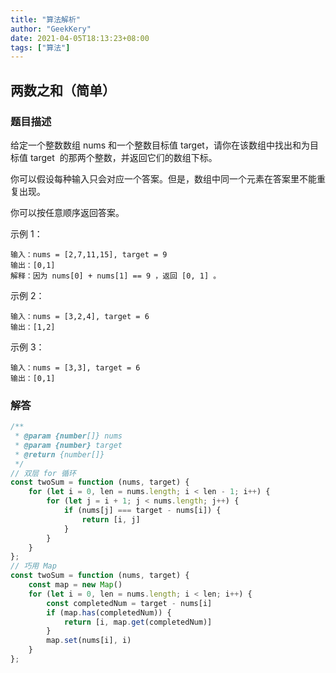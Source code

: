 ```yaml
---
title: "算法解析"
author: "GeekKery"
date: 2021-04-05T18:13:23+08:00
tags: ["算法"]
---
```


## 两数之和（简单）

### 题目描述

给定一个整数数组 nums 和一个整数目标值 target，请你在该数组中找出和为目标值 target  的那两个整数，并返回它们的数组下标。

你可以假设每种输入只会对应一个答案。但是，数组中同一个元素在答案里不能重复出现。

你可以按任意顺序返回答案。

示例 1：

```text
输入：nums = [2,7,11,15], target = 9
输出：[0,1]
解释：因为 nums[0] + nums[1] == 9 ，返回 [0, 1] 。
```

示例 2：

```text
输入：nums = [3,2,4], target = 6
输出：[1,2]
```

示例 3：

```text
输入：nums = [3,3], target = 6
输出：[0,1]
```

### 解答
```javascript
/**
 * @param {number[]} nums
 * @param {number} target
 * @return {number[]}
 */
// 双层 for 循环
const twoSum = function (nums, target) {
    for (let i = 0, len = nums.length; i < len - 1; i++) {
        for (let j = i + 1; j < nums.length; j++) {
            if (nums[j] === target - nums[i]) {
                return [i, j]
            }
        }
    }
};
// 巧用 Map
const twoSum = function (nums, target) {
    const map = new Map()
    for (let i = 0, len = nums.length; i < len; i++) {
        const completedNum = target - nums[i]
        if (map.has(completedNum)) {
            return [i, map.get(completedNum)]
        }
        map.set(nums[i], i)
    }
};

```